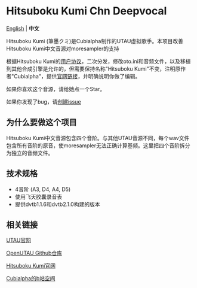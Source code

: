 # Hitsuboku Kumi Chn Deepvocal

[English](README.md) | **中文**

Hitsuboku Kumi (筆墨クミ)是Cubialpha制作的UTAU虚拟歌手。本项目改善Hitsuboku Kumi中文音源对moresampler的支持

根据Hitsuboku Kumi的[用户协议](https://cubialpha.wixsite.com/koomstar/character)，二次分发，修改oto.ini和音频文件，以及移植到其他合成引擎是允许的，但需要保持名称"Hitsuboku Kumi"不变，注明原作者"Cubialpha"，提供[官网链接](https://cubialpha.wixsite.com/koomstar)，并明确说明你做了编辑。

如果你喜欢这个音源，请给她点一个Star。

如果你发现了bug，请[创建issue](https://github.com/oxygen-dioxide/hitsuboku-kumi-chn/issues/new)

## 为什么要做这个项目
Hitsuboku Kumi中文音源包含四个音阶。与其他UTAU音源不同，每个wav文件包含所有音阶的原音，使moresampler无法正确计算基频。这里把四个音阶拆分为独立的音频文件。

## 技术规格
- 4音阶 (A3, D4, A4, D5)
- 使用飞天胶囊录音表
- 提供dvtb1.1.6和dvtb2.1.0构建的版本

## 相关链接
[UTAU官网](http://utau2008.xrea.jp/)

[OpenUTAU Github仓库](https://github.com/stakira/OpenUtau)

[Hitsuboku Kumi官网](https://cubialpha.wixsite.com/koomstar)

[Cubialpha的b站空间](https://space.bilibili.com/522152972)
